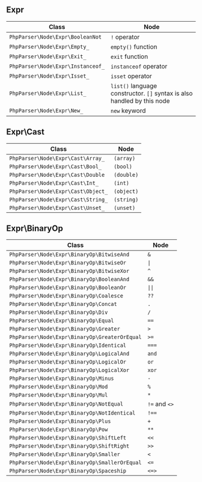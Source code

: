 ## Expr

Class | Node
----- | -----
`PhpParser\Node\Expr\BooleanNot` | `!` operator
`PhpParser\Node\Expr\Empty_` | `empty()` function
`PhpParser\Node\Expr\Exit_` | `exit` function
`PhpParser\Node\Expr\Instanceof_` | `instanceof` operator
`PhpParser\Node\Expr\Isset_` | `isset` operator
`PhpParser\Node\Expr\List_` | `list()` language constructor. `[]` syntax is also handled by this node
`PhpParser\Node\Expr\New_` | `new` keyword

## Expr\Cast

Class | Node
----- | -----
`PhpParser\Node\Expr\Cast\Array_` | `(array)`
`PhpParser\Node\Expr\Cast\Bool_` | `(bool)`
`PhpParser\Node\Expr\Cast\Double` | `(double)`
`PhpParser\Node\Expr\Cast\Int_` | `(int)`
`PhpParser\Node\Expr\Cast\Object_` | `(object)`
`PhpParser\Node\Expr\Cast\String_` | `(string)`
`PhpParser\Node\Expr\Cast\Unset_` | `(unset)`

## Expr\BinaryOp

Class | Node
----- | -----
`PhpParser\Node\Expr\BinaryOp\BitwiseAnd` | `&`
`PhpParser\Node\Expr\BinaryOp\BitwiseOr` | <code>&#124;</code>
`PhpParser\Node\Expr\BinaryOp\BitwiseXor` | `^`
`PhpParser\Node\Expr\BinaryOp\BooleanAnd` | `&&`
`PhpParser\Node\Expr\BinaryOp\BooleanOr` | <code>&#124;&#124;</code>
`PhpParser\Node\Expr\BinaryOp\Coalesce` | `??`
`PhpParser\Node\Expr\BinaryOp\Concat` | `.`
`PhpParser\Node\Expr\BinaryOp\Div` | `/`
`PhpParser\Node\Expr\BinaryOp\Equal` | `==`
`PhpParser\Node\Expr\BinaryOp\Greater` | `>`
`PhpParser\Node\Expr\BinaryOp\GreaterOrEqual` | `>=`
`PhpParser\Node\Expr\BinaryOp\Identical` | `===`
`PhpParser\Node\Expr\BinaryOp\LogicalAnd` | `and`
`PhpParser\Node\Expr\BinaryOp\LogicalOr` | `or`
`PhpParser\Node\Expr\BinaryOp\LogicalXor` | `xor`
`PhpParser\Node\Expr\BinaryOp\Minus` | `-`
`PhpParser\Node\Expr\BinaryOp\Mod` | `%`
`PhpParser\Node\Expr\BinaryOp\Mul` | `*`
`PhpParser\Node\Expr\BinaryOp\NotEqual` | `!=` and `<>`
`PhpParser\Node\Expr\BinaryOp\NotIdentical` | `!==`
`PhpParser\Node\Expr\BinaryOp\Plus` | `+`
`PhpParser\Node\Expr\BinaryOp\Pow` | `**`
`PhpParser\Node\Expr\BinaryOp\ShiftLeft` | `<<`
`PhpParser\Node\Expr\BinaryOp\ShiftRight` | `>>`
`PhpParser\Node\Expr\BinaryOp\Smaller` | `<`
`PhpParser\Node\Expr\BinaryOp\SmallerOrEqual` | `<=`
`PhpParser\Node\Expr\BinaryOp\Spaceship` | `<=>`
